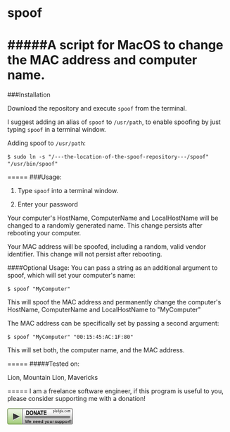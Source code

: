 spoof
=====

#####A script for MacOS to change the MAC address and computer name.
=====
###Installation

Download the repository and execute `spoof` from the terminal.

I suggest adding an alias of `spoof` to `/usr/path`, to enable
spoofing by just typing `spoof` in a terminal window.

Adding spoof to `/usr/path`:

	$ sudo ln -s "/---the-location-of-the-spoof-repository---/spoof" "/usr/bin/spoof"
=====
###Usage:
1) Type `spoof` into a terminal window.

2) Enter your password

Your computer's HostName, ComputerName and LocalHostName will be changed to a randomly generated name. This change persists after rebooting your computer.

Your MAC address will be spoofed, including a random, valid vendor identifier. This change will not persist after rebooting.

####Optional Usage:
You can pass a string as an additional argument to spoof, which will set your computer's name:

	$ spoof "MyComputer"

This will spoof the MAC address and permanently change the computer's HostName, ComputerName and LocalHostName to "MyComputer"

The MAC address can be specifically set by passing a second argument:

	$ spoof "MyComputer" "00:15:45:AC:1F:80"

This will set both, the computer name, and the MAC address.

=====
#####Tested on:

Lion, Mountain Lion, Mavericks

=====
I am a freelance software engineer, if this program is useful to you, please consider supporting me with a donation!

<a href='https://pledgie.com/campaigns/22419'><img alt='Click here to lend your support to: Support the software you use! and make a donation at www.pledgie.com !' src='https://github.com/anconaesselmann/ClassesAndTests/raw/master/images/donate.png' border='0' ></a>
